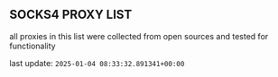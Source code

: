 ## SOCKS4 PROXY LIST

all proxies in this list were collected from open sources and tested for functionality

last update: `2025-01-04 08:33:32.891341+00:00`